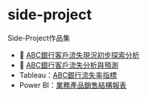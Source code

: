 # side-project
Side-Project作品集


- 📝 [ABC銀行客戶流失現況初步探索分析](https://github.com/akilchen/side-project/tree/SQL/)
- 📁 [ABC銀行客戶流失分析與預測](https://github.com/akilchen/side-project/tree/Python/)
- Tableau：[ABC銀行流失率指標](https://public.tableau.com/app/profile/andy.chen2892/viz/Bank_Customer_Churn_Dataset/Dashboard)
- Power BI：[業務產品銷售結構報表](https://app.powerbi.com/view?r=eyJrIjoiMmVlMjJhNDYtMjZhOC00Y2M1LWEzZDctNjQzMmJmYzdkM2UzIiwidCI6ImNmNWVjYjBkLWQyOTEtNDRjYy1hOTI4LTRjMGYwZGRiMmQ1OCIsImMiOjEwfQ%3D%3D)
